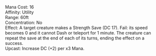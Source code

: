 Mana Cost: 16  
Affinity: Utility  
Range: 60ft  
Concentration: No  
Effect: A target creature makes a Strength Save (DC 17). Fail: its speed becomes 0 and it cannot Dash or teleport for 1 minute. The creature can repeat the save at the end of each of its turns, ending the effect on a success.  
Upcast: Increase DC (+2) per x3 Mana.